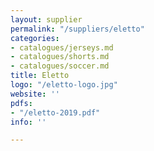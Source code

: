 ```yaml
---
layout: supplier
permalink: "/suppliers/eletto"
categories:
- catalogues/jerseys.md
- catalogues/shorts.md
- catalogues/soccer.md
title: Eletto
logo: "/eletto-logo.jpg"
website: ''
pdfs:
- "/eletto-2019.pdf"
info: ''

---
```

